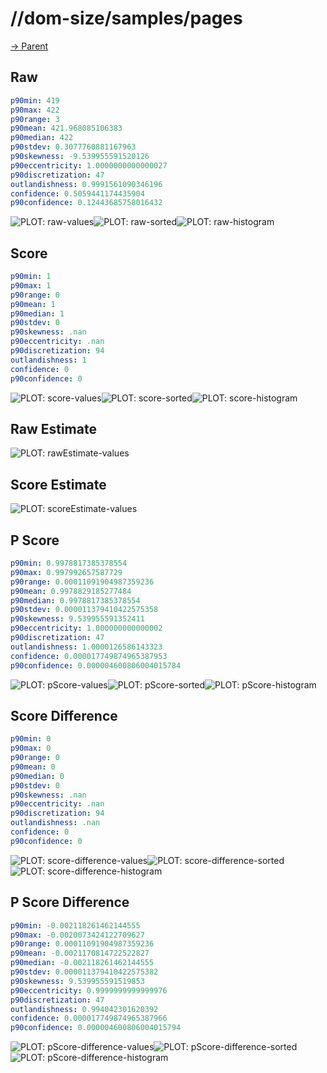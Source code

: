 
# //dom-size/samples/pages

[→ Parent](../..)


## Raw


```yaml
p90min: 419
p90max: 422
p90range: 3
p90mean: 421.968085106383
p90median: 422
p90stdev: 0.3077760881167963
p90skewness: -9.539955591520126
p90eccentricity: 1.0000000000000027
p90discretization: 47
outlandishness: 0.9991561090346196
confidence: 0.5059441174435904
p90confidence: 0.12443685758016432

```

![PLOT: raw-values](./raw/values.svg)![PLOT: raw-sorted](./raw/sorted.svg)![PLOT: raw-histogram](./raw/histogram.svg)
## Score


```yaml
p90min: 1
p90max: 1
p90range: 0
p90mean: 1
p90median: 1
p90stdev: 0
p90skewness: .nan
p90eccentricity: .nan
p90discretization: 94
outlandishness: 1
confidence: 0
p90confidence: 0

```

![PLOT: score-values](./score/values.svg)![PLOT: score-sorted](./score/sorted.svg)![PLOT: score-histogram](./score/histogram.svg)
## Raw Estimate

![PLOT: rawEstimate-values](./rawEstimate/values.svg)
## Score Estimate

![PLOT: scoreEstimate-values](./scoreEstimate/values.svg)
## P Score


```yaml
p90min: 0.9978817385378554
p90max: 0.997992657587729
p90range: 0.00011091904987359236
p90mean: 0.9978829185277484
p90median: 0.9978817385378554
p90stdev: 0.000011379410422575358
p90skewness: 9.539955591352411
p90eccentricity: 1.000000000000002
p90discretization: 47
outlandishness: 1.0000126586143323
confidence: 0.000017749874965387953
p90confidence: 0.000004600806004015784

```

![PLOT: pScore-values](./pScore/values.svg)![PLOT: pScore-sorted](./pScore/sorted.svg)![PLOT: pScore-histogram](./pScore/histogram.svg)
## Score Difference


```yaml
p90min: 0
p90max: 0
p90range: 0
p90mean: 0
p90median: 0
p90stdev: 0
p90skewness: .nan
p90eccentricity: .nan
p90discretization: 94
outlandishness: .nan
confidence: 0
p90confidence: 0

```

![PLOT: score-difference-values](./score-difference/values.svg)![PLOT: score-difference-sorted](./score-difference/sorted.svg)![PLOT: score-difference-histogram](./score-difference/histogram.svg)
## P Score Difference


```yaml
p90min: -0.002118261462144555
p90max: -0.0020073424122709627
p90range: 0.00011091904987359236
p90mean: -0.0021170814722522827
p90median: -0.002118261462144555
p90stdev: 0.000011379410422575382
p90skewness: 9.539955591519853
p90eccentricity: 0.9999999999999976
p90discretization: 47
outlandishness: 0.994042301620392
confidence: 0.000017749874965387966
p90confidence: 0.000004600806004015794

```

![PLOT: pScore-difference-values](./pScore-difference/values.svg)![PLOT: pScore-difference-sorted](./pScore-difference/sorted.svg)![PLOT: pScore-difference-histogram](./pScore-difference/histogram.svg)